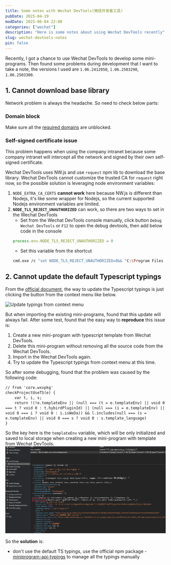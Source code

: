 ```yaml
---
title: Some notes with Wechat DevTools(微信开发者工具)
pubDate: 2025-04-19
modDate: 2025-06-04 22:00
categories: ["wechat"]
description: "Here is some notes about using Wechat DevTools recently"
slug: wechat-devtools-notes
pin: false
---
```


Recently, I got a chance to use Wechat DevTools to develop some mini-programs. Then found some problems during development that I want to take a note, the versions I used are `1.06.2412050`, `1.06.2503290`, `1.06.2503300`.

## 1. Cannot download base library

Network problem is always the headache. So need to check below parts:

### Domain block

Make sure all the [required domains](https://wechat-miniprogram.github.io/minigame-unity-webgl-transform/Design/DevtoolsDomain.html) are unblocked.

### Self-signed certificate issue

This problem happens when using the company intranet because some company intranet will intercept all the network and signed by their own self-signed certificate.

Wechat DevTools uses NW.js and use `request` npm lib to download the base library. Wechat DevTools cannot customize the trusted CA for `request` right now, so the possible solution is leveraging node environment variables:

1. `NODE_EXTRA_CA_CERTS` **cannot work** here because NW.js is different than Nodejs, it's like some wrapper for Nodejs, so the current supported Nodejs environment variables are limited.
1. **`NODE_TLS_REJECT_UNAUTHORIZED`** can work, so there are two ways to set in the Wechat DevTools
   - Set from the Wechat DevTools console manually, click button `Debug Wechat DevTools` or `F12` to open the debug devtools, then add below code in the console
   ```javascript
   process.env.NODE_TLS_REJECT_UNAUTHORIZED = 0
   ```
   - Set this variable from the shortcut
   ```bash
   cmd.exe /c "set NODE_TLS_REJECT_UNAUTHORIZED=0&& "C:\Program Files (x86)\Tencent\微信web开发者工具\微信开发者工具.exe"
   ```

## 2. Cannot update the default Typescript typings

From the [official document](https://developers.weixin.qq.com/miniprogram/dev/devtools/compilets.html#TS%E5%A3%B0%E6%98%8E%E6%96%87%E4%BB%B6%E6%9B%B4%E6%96%B0), the way to update the Typescript typings is just clicking the button from the context menu like below.

<img alt="Update typings from context menu" src="https://res.wx.qq.com/wxdoc/dist/assets/img/up-ts-lib.85b4a1ab.png" style="height: 300px">

But when importing the existing mini-programs, found that this update will always fail. After some test, found that the easy way to **reproduce** this issue is:

1. Create a new mini-program with typescript template from Wechat DevTools.
1. Delete this mini-program without removing all the source code from the Wechat DevTools.
1. Import in the Wechat DevTools again.
1. Try to update the Typescript typings from context menu at this time.

So after some debugging, found that the problem was caused by the following code:

```
// from 'core.wxvpkg'
checkProjectUseTS(e) {
    var t, i, s;
    return !(!e.templateEnv || (null === (t = e.templateEnv) || void 0 === t ? void 0 : t.hybirdPluginId) || (null === (i = e.templateEnv) || void 0 === i ? void 0 : i.isWeDa)) && l.includes(null === (s = e.templateEnv) || void 0 === s ? void 0 : s.template_language)
}
```

So the key here is the `templateEnv` variable, which will be only initialized and saved to local storage when creating a new mini-program with template from Wechat DevTools.
![templateEnv](../../assets/wechat/template-env.png)

So the **solution** is:

- don't use the default TS typings, use the official npm package - [miniprogram-api-typings](https://github.com/wechat-miniprogram/api-typings) to manage all the typings manually
